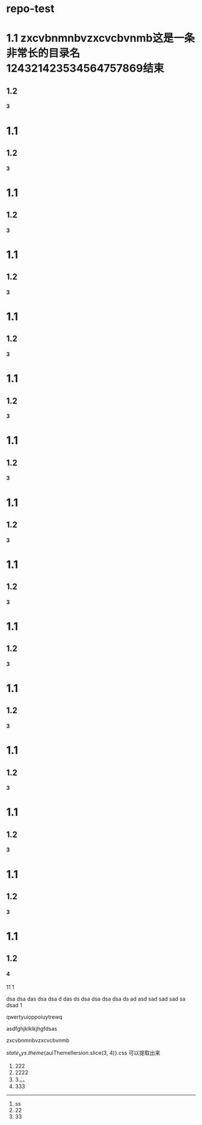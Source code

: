 # repo-test

# 1.1 zxcvbnmnbvzxcvcbvnmb这是一条非常长的目录名124321423534564757869结束


## 1.2

#### 3


# 1.1 

## 1.2

#### 3

# 1.1 

## 1.2

#### 3

# 1.1 

## 1.2

#### 3

# 1.1 

## 1.2

#### 3

# 1.1 

## 1.2

#### 3

# 1.1 

## 1.2

#### 3

# 1.1 

## 1.2

#### 3

# 1.1 

## 1.2

#### 3

# 1.1 

## 1.2

#### 3

# 1.1 

## 1.2

#### 3

# 1.1 

## 1.2

#### 3

# 1.1 

## 1.2

#### 3

# 1.1 

## 1.2

#### 3

# 1.1 

## 1.2

#### 4



11
1


dsa
dsa
das
dsa
dsa
d
das
ds
dsa
dsa
dsa
dsa
ds
ad
asd
sad
sad
sad
sa
dsad
1


qwertyuioppoiuytrewq


asdfghjklklkjhgfdsas


zxcvbnmnbvzxcvcbvnmb

${state_sys.theme}${auiThemellersion.slice(3, 4)}.css
可以提取出来

1. 222
2. 2222
3. 3.。。
4. 333


-----


1. ss
1. 22
1. 33
